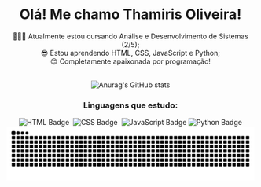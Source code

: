 <div align="center">
  <h1>Olá! Me chamo Thamiris Oliveira!</h1>
👩🏽‍💻 Atualmente estou cursando Análise e Desenvolvimento de Sistemas (2/5);<br>
😎 Estou aprendendo HTML, CSS, JavaScript e Python;<br>
😍 Completamente apaixonada por programação!
<br><br>
</div>


<div align="center">

  ![Anurag's GitHub stats](https://github-readme-stats.vercel.app/api?username=ThamisCoder&show_icons=true&theme=radical)
  <h3>Linguagens que estudo:</h3>
  <img src="https://img.shields.io/badge/-HTML-0D1117?style=for-the-badge&logo=html5&logoColor=E34F26" alt="HTML Badge">&nbsp;
  <img src="https://img.shields.io/badge/-CSS-0D1117?style=for-the-badge&logo=css3&logoColor=1572B6" alt="CSS Badge">&nbsp;
  <img src="https://img.shields.io/badge/-JavaScript-0D1117?style=for-the-badge&logo=javascript&logoColor=F7DF1E" alt="JavaScript Badge">
  <img src="https://img.shields.io/badge/-Python-0D1117?style=for-the-badge&logo=python&logoColor=F7DF1E" alt="Python Badge">
</div>

<div align="center">
  <picture align="center">
    <source media="(prefers-color-scheme: dark)" srcset="https://raw.githubusercontent.com/thamiscoder/thamiscoder/output/github-contribution-grid-snake-dark.svg">
    <source media="(prefers-color-scheme: light)" srcset="https://raw.githubusercontent.com/thamiscoder/thamiscoder/output/github-contribution-grid-snake-dark.svg">
    <img align="center" alt="github contribution grid snake animation" src="https://raw.githubusercontent.com/thamiscoder/thamiscoder/output/github-contribution-grid-snake.svg">
  </picture>
</div>


